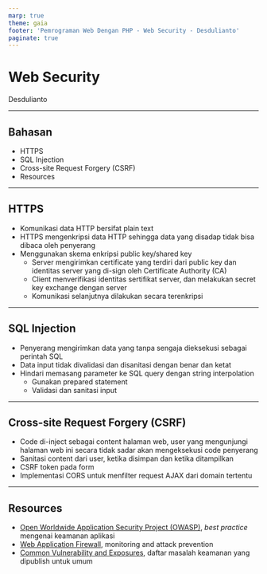 ```yaml
---
marp: true
theme: gaia
footer: 'Pemrograman Web Dengan PHP - Web Security - Desdulianto'
paginate: true
---
```

<!-- _paginate: skip -->
# Web Security

Desdulianto

---

## Bahasan

* HTTPS
* SQL Injection
* Cross-site Request Forgery (CSRF)
* Resources

---

## HTTPS

* Komunikasi data HTTP bersifat plain text
* HTTPS mengenkripsi data HTTP sehingga data yang disadap tidak bisa dibaca oleh penyerang
* Menggunakan skema enkripsi public key/shared key
  * Server mengirimkan certificate yang terdiri dari public key dan identitas server yang di-sign oleh Certificate Authority (CA)
  * Client menverifikasi identitas sertifikat server, dan melakukan secret key exchange dengan server
  * Komunikasi selanjutnya dilakukan secara terenkripsi

---

## SQL Injection

* Penyerang mengirimkan data yang tanpa sengaja dieksekusi sebagai perintah SQL
* Data input tidak divalidasi dan disanitasi dengan benar dan ketat
* Hindari memasang parameter ke SQL query dengan string interpolation
  * Gunakan prepared statement
  * Validasi dan sanitasi input

---

## Cross-site Request Forgery (CSRF)

* Code di-inject sebagai content halaman web, user yang mengunjungi halaman web ini secara tidak sadar akan mengeksekusi code penyerang
* Sanitasi content dari user, ketika disimpan dan ketika ditampilkan
* CSRF token pada form
* Implementasi CORS untuk menfilter request AJAX dari domain tertentu

---

## Resources

* [Open Worldwide Application Security Project (OWASP)](https://owasp.org/), *best practice* mengenai keamanan aplikasi
* [Web Application Firewall](https://en.wikipedia.org/wiki/Web_application_firewall), monitoring and attack prevention
* [Common Vulnerability and Exposures](https://www.cve.org/), daftar masalah keamanan yang dipublish untuk umum
